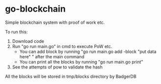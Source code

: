 # go-blockchain

Simple blockchain system with proof of work etc.

To run this:
1. Download code
2. Run "go run main.go" in cmd to execute PoW etc.
   - You can add block by running "go run main.go add -block "put data here" " after the main command
   - You can print all the blocks by running "go run main.go print"
3. See the attempts of pow to validate the hash

All the blocks will be stored in tmp/blocks directory by BadgerDB
